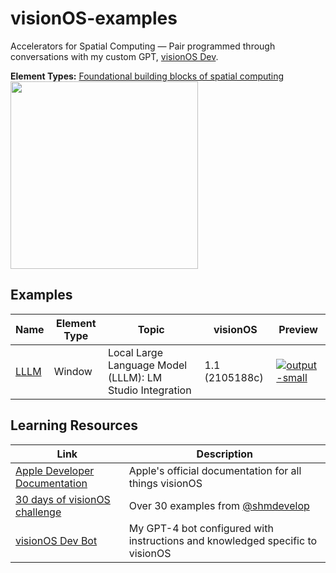 # visionOS-examples
Accelerators for Spatial Computing — Pair programmed through conversations with my custom GPT, [visionOS Dev](https://chat.openai.com/g/g-GbfBtRzZo-visionos-dev).

**Element Types:** [Foundational building blocks of spatial computing](https://developer.apple.com/videos/play/wwdc2023/10260/)  
<img src="https://github.com/IvanCampos/visionOS-examples/assets/872137/e2739033-fd6e-41e8-bc04-e7668d5df51f" width="300" />

 
## Examples
| Name | Element Type | Topic | visionOS | Preview |
|----------|----------|----------|----------|----------|
| [LLLM](https://github.com/IvanCampos/visionOS-examples/tree/main/LLLM) | Window | Local Large Language Model (LLLM): LM Studio Integration | 1.1 (2105188c) | [![output-small](https://github.com/IvanCampos/visionOS-examples/assets/872137/617e4048-664a-453a-a00f-be95ab043552)](https://github.com/IvanCampos/visionOS-examples/tree/main/LLLM)


## Learning Resources
| Link | Description |
|----------|----------|
| [Apple Developer Documentation](https://developer.apple.com/visionos/learn/) | Apple's official documentation for all things visionOS |
| [30 days of visionOS challenge](https://github.com/satoshi0212/visionOS_30Days) | Over 30 examples from [@shmdevelop](https://twitter.com/shmdevelop)|
| [visionOS Dev Bot](https://chat.openai.com/g/g-GbfBtRzZo-visionos-dev) | My GPT-4 bot configured with instructions and knowledged specific to visionOS |
